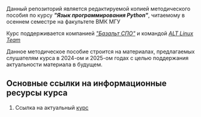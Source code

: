 Данный репозиторий является редактируемой копией методического пособия по курсу ***"Язык программирования Python"***, читаемому в осеннем семестре на факультете ВМК МГУ

Курс поддерживается компанией [*"Базальт СПО"*](https://www.basealt.ru) и командой [*ALT Linux Team*](https://www.altlinux.org/ALT_Linux_Team)

Данное методическое пособие строится на материалах, предлагаемых слушателям курса в 2024-ом и 2025-ом годах с целью поддержания актуальности материала в будущем.


Основные ссылки на информационные ресурсы курса
---
1. Ссылка на актуальный [курс](https://uneex.org/LecturesCMC/PythonIntro2025)

